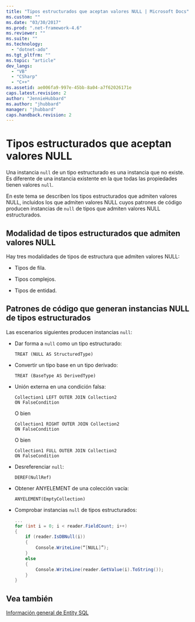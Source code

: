 ```yaml
---
title: "Tipos estructurados que aceptan valores NULL | Microsoft Docs"
ms.custom: ""
ms.date: "03/30/2017"
ms.prod: ".net-framework-4.6"
ms.reviewer: ""
ms.suite: ""
ms.technology: 
  - "dotnet-ado"
ms.tgt_pltfrm: ""
ms.topic: "article"
dev_langs: 
  - "VB"
  - "CSharp"
  - "C++"
ms.assetid: ae006fa9-997e-45bb-8a04-a7f62026171e
caps.latest.revision: 2
author: "JennieHubbard"
ms.author: "jhubbard"
manager: "jhubbard"
caps.handback.revision: 2
---
```

# Tipos estructurados que aceptan valores NULL
Una instancia `null` de un tipo estructurado es una instancia que no existe.  Es diferente de una instancia existente en la que todas las propiedades tienen valores `null`.  
  
 En este tema se describen los tipos estructurados que admiten valores NULL, incluidos los que admiten valores NULL cuyos patrones de código producen instancias de `null` de tipos que admiten valores NULL estructurados.  
  
## Modalidad de tipos estructurados que admiten valores NULL  
 Hay tres modalidades de tipos de estructura que admiten valores NULL:  
  
-   Tipos de fila.  
  
-   Tipos complejos.  
  
-   Tipos de entidad.  
  
## Patrones de código que generan instancias NULL de tipos estructurados  
 Las escenarios siguientes producen instancias `null`:  
  
-   Dar forma a `null` como un tipo estructurado:  
  
    ```  
    TREAT (NULL AS StructuredType)  
    ```  
  
-   Convertir un tipo base en un tipo derivado:  
  
    ```  
    TREAT (BaseType AS DerivedType)  
    ```  
  
-   Unión externa en una condición falsa:  
  
    ```  
    Collection1 LEFT OUTER JOIN Collection2  
    ON FalseCondition  
    ```  
  
     O bien  
  
    ```  
    Collection1 RIGHT OUTER JOIN Collection2  
    ON FalseCondition  
    ```  
  
     O bien  
  
    ```  
    Collection1 FULL OUTER JOIN Collection2  
    ON FalseCondition  
    ```  
  
-   Desreferenciar `null`:  
  
    ```  
    DEREF(NullRef)  
    ```  
  
-   Obtener ANYELEMENT de una colección vacía:  
  
    ```  
    ANYELEMENT(EmptyCollection)  
    ```  
  
-   Comprobar instancias `null` de tipos estructurados:  
  
    ```csharp  
    ...  
    for (int i = 0; i < reader.FieldCount; i++)  
    {  
        if (reader.IsDBNull(i))  
        {  
            Console.WriteLine(“[NULL]”);  
        }  
        else  
        {  
            Console.WriteLine(reader.GetValue(i).ToString());  
        }  
    }  
    ```  
  
## Vea también  
 [Información general de Entity SQL](../../../../../../docs/framework/data/adonet/ef/language-reference/entity-sql-overview.md)